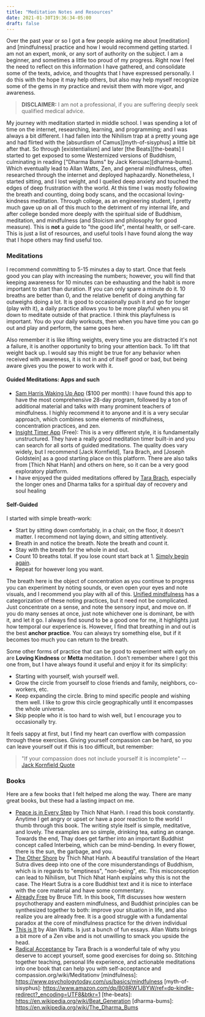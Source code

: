 ```yaml
---
title: "Meditation Notes and Resources"
date: 2021-01-30T19:36:34-05:00
draft: false
---
```



Over the past year or so I got a few people asking me about [meditation] and [mindfulness] practice and how I would recommend getting started. I am not an expert, monk, or any sort of authority on the subject. I am a beginner, and sometimes a little too proud of my progress. Right now I feel the need to reflect on this information I have gathered, and consolidate some of the texts, advice, and thoughts that I have expressed personally. I do this with the hope it may help others, but also may help myself recognize some of the gems in my practice and revisit them with more vigor, and awareness.


<!-- more -->

>   **DISCLAIMER:** I am not a professional, if you are suffering deeply seek qualified medical advice.


My journey with meditation started in middle school. I was spending a lot of time on the internet, researching, learning, and programming; and I was always a bit different. I had fallen into the Nihilism trap at a pretty young age and had flirted with the [absurdism of Camus][myth-of-sisyphus] a little bit after that. So through [existentialism] and later [the Beats][the-beats] I started to get exposed to some Westernized versions of Buddhism, culminating in reading ["Dharma Bums" by Jack Kerouac][dharma-bums]. Which eventually lead to Allan Watts, Zen, and general mindfulness, often researched through the internet and deployed haphazardly. Nonetheless, I started sitting, and I lost weight, and I quelled deep anxiety and touched the edges of deep frustration with the world. At this time I was mostly following the breath and counting, doing body scans, and the occasional loving-kindness meditation. Through college, as an engineering student, I pretty much gave up on all of this much to the detriment of my internal life, and after college bonded more deeply with the spiritual side of Buddhism, meditation, and mindfulness (and Stoicism and philosophy for good measure). This is **not** a guide to "the good life", mental health, or self-care. This is just a list of resources, and useful tools I have found along the way that I hope others may find useful too.

### Meditations

I recommend committing to 5-15 minutes a day to start. Once that feels good you can play with increasing the numbers; however, you will find that keeping awareness for 10 minutes can be exhausting and the habit is more important to start than duration. If you can only spare a minute do it. 10 breaths are better than 0, and the relative benefit of doing anything far outweighs doing a lot. It is good to occasionally push it and go for longer (play with it), a daily practice allows you to be more playful when you sit down to meditate outside of that practice. I think this playfulness is important. You do your daily workouts, then when you have time you can go out and play and perform, the same goes here.

Also remember it is like lifting weights, every time you are distracted it's not a failure, it is another opportunity to bring your attention back. To lift that weight back up. I would say this might be true for any behavior when received with awareness, it is not in and of itself good or bad, but being aware gives you the power to work with it.

#### Guided Meditations: Apps and such

- [Sam Harris Waking Up App](https://wakingup.com/) ($100 per month): 
  I have found this app to have the most comprehensive 28-day program, followed by a ton of additional material and talks with many prominent teachers of mindfulness. I highly recommend it to anyone and it is a very secular approach, which combines some elements of mindfulness, concentration practices, and zen.
- [Insight Timer App](https://play.google.com/store/apps/details?id=com.spotlightsix.zentimerlite2&hl=en_US&gl=US) (Free): This is a very different style, it is fundamentally unstructured. They have a really good meditation timer built-in and you can search for all sorts of guided meditations. The quality does vary widely, but I recommend [Jack Kornfield], Tara Brach, and [Joseph Goldstein] as a good starting place on this platform. There are also talks from [Thich Nhat Hanh] and others on here, so it can be a very good exploratory platform.
- I have enjoyed the guided meditations offered by [Tara Brach](https://www.tarabrach.com/guided-meditations/), especially the longer ones and Dharma talks for a spiritual day of recovery and soul healing

#### Self-Guided

I started with simple breath-work:

- Start by sitting down comfortably, in a chair, on the floor, it doesn't matter. I recommend not laying down, and sitting attentively.
- Breath in and notice the breath. Note the breath and count it.
- Stay with the breath for the whole in and out.
- Count 10 breaths total. If you lose count start back at 1. [Simply begin again](https://insighttimer.com/josephgoldstein/guided-meditations/simply-begin-again).
- Repeat for however long you want.

The breath here is the object of concentration as you continue to progress you can experiment by noting sounds, or even open your eyes and note
visuals, and I recommend you play with all of this. [Unified mindfulness](https://unifiedmindfulness.com/) has a categorization of these noting practices, but it need not be complicated. Just concentrate on a sense, and note the sensory input, and move on. If you do many senses at once, just note whichever one is dominant, be with it, and let it go. I always find sound to be a good one for me, it highlights just how temporal our experience is. However, I find that breathing in and out is the best **anchor practice**. You can always try something else, but if it becomes too much you can return to the breath.

Some other forms of practice that can be good to experiment with early on are **Loving Kindness** or **Metta** meditation. I don't remember where I got this one from, but I have always found it useful and enjoy it for its simplicity:

- Starting with yourself, wish yourself well.
- Grow the circle from yourself to close friends and family, neighbors, co-workers, etc.
- Keep expanding the circle. Bring to mind specific people and wishing them well. I like to grow this circle geographically until it encompasses the whole universe.
- Skip people who it is too hard to wish well, but I encourage you to occasionally try.

It feels sappy at first, but I find my heart can overflow with compassion through these exercises. Giving yourself compassion can be hard, so you can leave yourself out if this is too difficult, but remember:

> "If your compassion does not include yourself it is incomplete" -- [Jack Kornfield Quote](https://www.goodreads.com/quotes/41119-if-your-compassion-does-not-include-yourself-it-is-incomplete)

### Books

Here are a few books that I felt helped me along the way. There are many great books, but these had a lasting impact on me.

- [Peace is in Every Step](https://www.amazon.com/dp/B0038AUYSW/ref=dp-kindle-redirect?_encoding=UTF8&btkr=1) by Thich Nhat Hanh. I read this book constantly. Anytime I get angry or upset or have a poor reaction to the world I thumb through this book. The writing style itself is simple, meditative, and lovely. The examples are so simple, drinking tea, eating an orange. Towards the end, Thay does get farther into an important Buddhist concept called Interbeing, which can be mind-bending. In every flower, there is the sun, the garbage, and you.
- [The Other Shore](https://www.amazon.com/dp/B01G0GBN7G/ref=dp-kindle-redirect?_encoding=UTF8&btkr=1) by Thich Nhat Hanh. A beautiful translation of the Heart Sutra dives deep into one of the core misunderstandings of Buddhism, which is in regards to "emptiness", "non-being", etc. This misconception can lead to Nihilism, but Thich Nhat Hanh explains why this is not the case. The Heart Sutra is a core Buddhist text and it is nice to interface with the core material and have some commentary.
- [Already Free](https://www.amazon.com/Already-Free-Buddhism-Psychotherapy-Liberation-ebook/dp/B00XQ2Q9PE/ref=sr_1_1?dchild=1&keywords=Already+Free&qid=1612130614&s=digital-text&sr=1-1) by Bruce Tift. In this book, Tift discusses how western psychotherapy and eastern mindfulness, and Buddhist principles can be synthesized together to both: improve your situation in life, and also realize you are already free. It is a good struggle with a fundamental paradox at the core of mindfulness practice for the driven individual
- [This is It](https://www.amazon.com/This-Other-Essays-Spiritual-Experience-ebook/dp/B004G8P1I8/ref=sr_1_1?dchild=1&keywords=This+is+It&qid=1612130711&s=digital-text&sr=1-1) by Alan Watts. Is just a bunch of fun essays. Allan Watts brings a bit more of a Zen vibe and is not unwilling to smack you upside the head.
- [Radical Acceptance](https://www.amazon.com/Radical-Acceptance-Tara-Brach-ebook/dp/B000FC2NHG/ref=sr_1_1?crid=P3DQ80LLJLH4&dchild=1&keywords=radical+acceptance&qid=1612130775&s=digital-text&sprefix=Radical+Accept%2Cdigital-text%2C167&sr=1-1) by Tara Brach is a wonderful tale of why you deserve to accept yourself, some good exercises for doing so. Stitching together teaching, personal life experience, and actionable meditations into one book that can help you with self-acceptance and compassion.org/wiki/Meditationv
[mindfulness]: https://www.psychologytoday.com/us/basics/mindfulness
[myth-of-sisyphus]: https://www.amazon.com/dp/B08RW1JBYW/ref=dp-kindle-redirect?_encoding=UTF8&btkr=1
[the-beats]: https://en.wikipedia.org/wiki/Beat_Generation
[dharma-bums]: https://en.wikipedia.org/wiki/The_Dharma_Bums